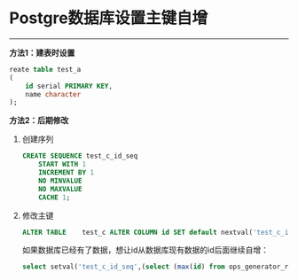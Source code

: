 # Postgre数据库设置主键自增

---

**方法1：建表时设置**

```sql
reate table test_a
(
    id serial PRIMARY KEY,
    name character
);
```



**方法2：后期修改**

1.   创建序列

     ```sql
     CREATE SEQUENCE test_c_id_seq
         START WITH 1
         INCREMENT BY 1
         NO MINVALUE
         NO MAXVALUE
         CACHE 1;
     ```

     

2.   修改主键

     ```sql
     ALTER TABLE	test_c ALTER COLUMN id SET default nextval('test_c_id_seq'::regclass);
     ```

     如果数据库已经有了数据，想让id从数据库现有数据的id后面继续自增：

     ```sql
     select setval('test_c_id_seq',(select (max(id) from ops_generator_room)))
     ```

     


